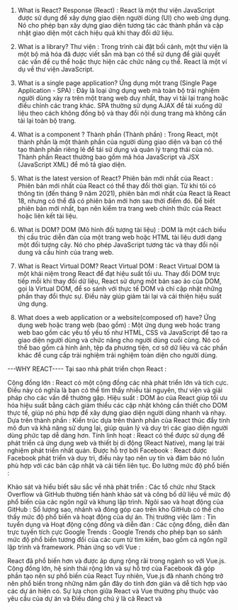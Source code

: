 1. What is React?
Response (React) : React là một thư viện JavaScript được sử dụng để xây dựng giao diện người dùng (UI) cho web ứng dụng. Nó cho phép bạn xây dựng giao diện tương tác các thành phần và cập nhật giao diện một cách hiệu quả khi thay đổi dữ liệu.

2. What is a library?
Thư viện : Trong trình cài đặt bối cảnh, một thư viện là một bộ mã hóa đã được viết sẵn mà bạn có thể sử dụng để giải quyết các vấn đề cụ thể hoặc thực hiện các chức năng cụ thể. React là một ví dụ về thư viện JavaScript.

3. What is a single page application?
Ứng dụng một trang (Single Page Application - SPA) : Đây là loại ứng dụng web mà toàn bộ trải nghiệm người dùng xảy ra trên một trang web duy nhất, thay vì tải lại trang hoặc điều chỉnh các trang khác. SPA thường sử dụng AJAX để tải xuống dữ liệu theo cách không đồng bộ và thay đổi nội dung trang mà không cần tải lại toàn bộ trang.

4. What is a component ?
Thành phần (Thành phần) : Trong React, một thành phần là một thành phần của người dùng giao diện và bạn có thể tạo thành phần riêng lẻ để tái sử dụng và quản lý trạng thái của nó. Thành phần React thường bao gồm mã hóa JavaScript và JSX (JavaScript XML) để mô tả giao diện.

5. What is the latest version of React?
Phiên bản mới nhất của React : Phiên bản mới nhất của React có thể thay đổi thời gian. Từ khi tôi có thông tin (đến tháng 9 năm 2021), phiên bản mới nhất của React là React 18, nhưng có thể đã có phiên bản mới hơn sau thời điểm đó. Để biết phiên bản mới nhất, bạn nên kiểm tra trang web chính thức của React hoặc liên kết tài liệu.

6. What is DOM?
DOM (Mô hình đối tượng tài liệu) : DOM là một cách biểu thị cấu trúc diễn đàn của một trang web hoặc HTML tài liệu dưới dạng một đối tượng cây. Nó cho phép JavaScript tương tác và thay đổi nội dung và cấu hình của trang web.

7. What is React Virtual DOM?
React Virtual DOM : React Virtual DOM là một khái niệm trong React để đạt hiệu suất tối ưu. Thay đổi DOM trực tiếp mỗi khi thay đổi dữ liệu, React sử dụng một bản sao ảo của DOM, gọi là Virtual DOM, để so sánh với thực tế DOM và chỉ cập nhật những phần thay đổi thực sự. Điều này giúp giảm tải lại và cải thiện hiệu suất ứng dụng.

8. What does a web application or a website(composed of) have?
Ứng dụng web hoặc trang web (bao gồm) : Một ứng dụng web hoặc trang web bao gồm các yếu tố yếu tố như HTML, CSS và JavaScript để tạo ra giao diện người dùng và chức năng cho người dùng cuối cùng. Nó có thể bao gồm cả hình ảnh, tệp đa phương tiện, cơ sở dữ liệu và các phần khác để cung cấp trải nghiệm trải nghiệm toàn diện cho người dùng.

---WHY REACT----
Tại sao nhà phát triển chọn React :

Cộng đồng lớn : React có một cộng đồng các nhà phát triển lớn và tích cực. Điều này có nghĩa là bạn có thể tìm thấy nhiều tài nguyên, thư viện và giải pháp cho các vấn đề thường gặp.
Hiệu suất : DOM ảo của React giúp tối ưu hóa hiệu suất bằng cách giảm thiểu các cập nhật không cần thiết cho DOM thực tế, giúp nó phù hợp để xây dựng giao diện người dùng nhanh và nhạy.
Dựa trên thành phần : Kiến trúc dựa trên thành phần của React thúc đẩy tính mô đun và khả năng sử dụng lại, giúp quản lý và duy trì các giao diện người dùng phức tạp dễ dàng hơn.
Tính linh hoạt : React có thể được sử dụng để phát triển cả ứng dụng web và thiết bị di động (React Native), mang lại trải nghiệm phát triển nhất quán.
Được hỗ trợ bởi Facebook : React được Facebook phát triển và duy trì, điều này tạo nên uy tín và đảm bảo nó luôn phù hợp với các bản cập nhật và cải tiến liên tục.
Đo lường mức độ phổ biến :

Khảo sát và hiểu biết sâu sắc về nhà phát triển : Các tổ chức như Stack Overflow và GitHub thường tiến hành khảo sát và công bố dữ liệu về mức độ phổ biến của các ngôn ngữ và khung lập trình.
Ngôi sao và hoạt động của GitHub : Số lượng sao, nhánh và đóng góp cao trên kho GitHub có thể cho thấy mức độ phổ biến và hoạt động của dự án.
Thị trường việc làm : Tin tuyển dụng và
Hoạt động cộng đồng và diễn đàn : Các cộng đồng, diễn đàn trực tuyến tích cực
Google Trends : Google Trends cho phép bạn so sánh mức độ phổ biến tương đối của các cụm từ tìm kiếm, bao gồm cả ngôn ngữ lập trình và framework.
Phản ứng so với Vue :

React đã phổ biến hơn và được áp dụng rộng rãi trong ngành so với Vue.js. Cộng đồng lớn, hệ sinh thái rộng lớn và sự hỗ trợ của Facebook đã góp phần tạo nên sự phổ biến của React
Tuy nhiên, Vue.js đã nhanh chóng trở nên phổ biến trong những năm gần đây do tính đơn giản và dễ tích hợp vào các dự án hiện có.
Sự lựa chọn giữa React và Vue thường phụ thuộc vào yêu cầu của dự án và
Điều đáng chú ý là cả React và